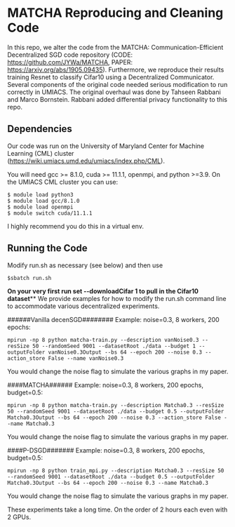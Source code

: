 # MATCHA Reproducing and Cleaning Code

In this repo, we alter the code from the MATCHA: Communication-Efficient Decentralized SGD code repository (CODE: https://github.com/JYWa/MATCHA, PAPER: https://arxiv.org/abs/1905.09435). Furthermore, we reproduce their results training Resnet to classify Cifar10 using a Decentralized Communicator. Several components of the original code needed serious modification to run correctly in UMIACS. The original overhaul was done by Tahseen Rabbani and Marco Bornstein. Rabbani added differential privacy functionality to this repo. 

## Dependencies

Our code was run on the University of Maryland Center for Machine Learning (CML) cluster (https://wiki.umiacs.umd.edu/umiacs/index.php/CML).


You will need gcc >= 8.1.0, cuda >= 11.1.1, openmpi, and python >=3.9. 
On the UMIACS CML cluster you can use:
```
$ module load python3
$ module load gcc/8.1.0
$ module load openmpi
$ module switch cuda/11.1.1
```
I highly recommend you do this in a virtual env. 

## Running the Code

Modify run.sh as necessary (see below) and then use
```
$sbatch run.sh
```
******On your very first run set --downloadCifar 1 to pull in the Cifar10 dataset********
We provide examples for how to modify the run.sh command line to accommodate various decentralized experiments. 

######Vanilla decenSGD######## 
Example: noise=0.3, 8 workers, 200 epochs:
```
mpirun -np 8 python matcha-train.py --description vanNoise0.3 --resSize 50 --randomSeed 9001 --datasetRoot ./data --budget 1 --outputFolder vanNoise0.3Output --bs 64 --epoch 200 --noise 0.3 --action_store False --name vanNoise0.3
```
You would change the noise flag to simulate the various graphs in my paper. 

####MATCHA######
Example: noise=0.3, 8 workers, 200 epochs, budget=0.5: 
```
mpirun -np 8 python matcha-train.py --description Matcha0.3 --resSize 50 --randomSeed 9001 --datasetRoot ./data --budget 0.5 --outputFolder Matcha0.3Output --bs 64 --epoch 200 --noise 0.3 --action_store False --name Matcha0.3
```
You would change the noise flag to simulate the various graphs in my paper. 

####P-DSGD#######
Example: noise=0.3, 8 workers, 200 epochs, budget=0.5: 
```
mpirun -np 8 python train_mpi.py --description Matcha0.3 --resSize 50 --randomSeed 9001 --datasetRoot ./data --budget 0.5 --outputFolder Matcha0.3Output --bs 64 --epoch 200 --noise 0.3 --name Matcha0.3
```
You would change the noise flag to simulate the various graphs in my paper. 

These experiments take a long time. On the order of 2 hours each even with 2 GPUs. 